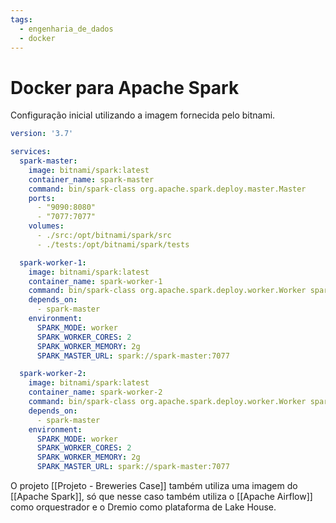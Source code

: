 ```yaml
---
tags:
  - engenharia_de_dados
  - docker
---
```

# Docker para Apache Spark

Configuração inicial utilizando a imagem fornecida pelo bitnami.

```yml
version: '3.7'

services:
  spark-master:
    image: bitnami/spark:latest
    container_name: spark-master
    command: bin/spark-class org.apache.spark.deploy.master.Master
    ports:
      - "9090:8080"
      - "7077:7077"
    volumes:
      - ./src:/opt/bitnami/spark/src
      - ./tests:/opt/bitnami/spark/tests  

  spark-worker-1:
    image: bitnami/spark:latest
    container_name: spark-worker-1
    command: bin/spark-class org.apache.spark.deploy.worker.Worker spark://spark-master:7077
    depends_on:
      - spark-master
    environment:
      SPARK_MODE: worker
      SPARK_WORKER_CORES: 2
      SPARK_WORKER_MEMORY: 2g
      SPARK_MASTER_URL: spark://spark-master:7077

  spark-worker-2:
    image: bitnami/spark:latest
    container_name: spark-worker-2
    command: bin/spark-class org.apache.spark.deploy.worker.Worker spark://spark-master:7077
    depends_on:
      - spark-master
    environment:
      SPARK_MODE: worker
      SPARK_WORKER_CORES: 2
      SPARK_WORKER_MEMORY: 2g
      SPARK_MASTER_URL: spark://spark-master:7077
```

O projeto [[Projeto - Breweries Case]] também utiliza uma imagem do [[Apache Spark]], só que nesse caso também utiliza o [[Apache Airflow]] como orquestrador e o Dremio como plataforma de Lake House.
